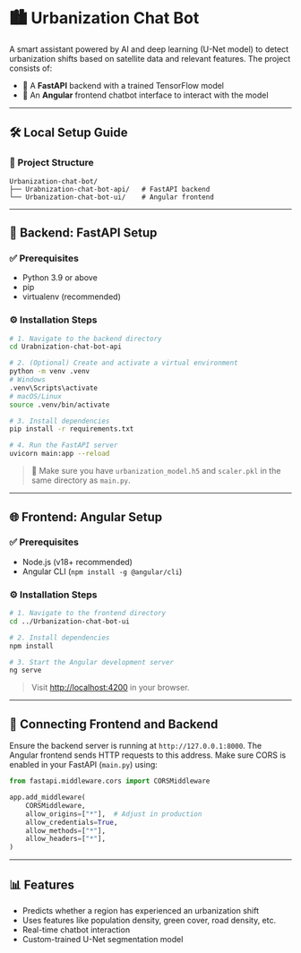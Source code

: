 # 🏙️ Urbanization Chat Bot

A smart assistant powered by AI and deep learning (U-Net model) to detect urbanization shifts based on satellite data and relevant features. The project consists of:

- 🧠 A **FastAPI** backend with a trained TensorFlow model
- 💬 An **Angular** frontend chatbot interface to interact with the model

---

## 🛠️ Local Setup Guide

### 📁 Project Structure

```
Urbanization-chat-bot/
├── Urabnization-chat-bot-api/   # FastAPI backend
└── Urbanization-chat-bot-ui/    # Angular frontend
```

---

## 🚀 Backend: FastAPI Setup

### ✅ Prerequisites

- Python 3.9 or above
- pip
- virtualenv (recommended)

### ⚙️ Installation Steps

```bash
# 1. Navigate to the backend directory
cd Urabnization-chat-bot-api

# 2. (Optional) Create and activate a virtual environment
python -m venv .venv
# Windows
.venv\Scripts\activate
# macOS/Linux
source .venv/bin/activate

# 3. Install dependencies
pip install -r requirements.txt

# 4. Run the FastAPI server
uvicorn main:app --reload
```

> 📌 Make sure you have `urbanization_model.h5` and `scaler.pkl` in the same directory as `main.py`.

---

## 🌐 Frontend: Angular Setup

### ✅ Prerequisites

- Node.js (v18+ recommended)
- Angular CLI (`npm install -g @angular/cli`)

### ⚙️ Installation Steps

```bash
# 1. Navigate to the frontend directory
cd ../Urbanization-chat-bot-ui

# 2. Install dependencies
npm install

# 3. Start the Angular development server
ng serve
```

> Visit [http://localhost:4200](http://localhost:4200) in your browser.

---

## 🔗 Connecting Frontend and Backend

Ensure the backend server is running at `http://127.0.0.1:8000`. The Angular frontend sends HTTP requests to this address. Make sure CORS is enabled in your FastAPI (`main.py`) using:

```python
from fastapi.middleware.cors import CORSMiddleware

app.add_middleware(
    CORSMiddleware,
    allow_origins=["*"],  # Adjust in production
    allow_credentials=True,
    allow_methods=["*"],
    allow_headers=["*"],
)
```

---

## 📊 Features

- Predicts whether a region has experienced an urbanization shift
- Uses features like population density, green cover, road density, etc.
- Real-time chatbot interaction
- Custom-trained U-Net segmentation model
